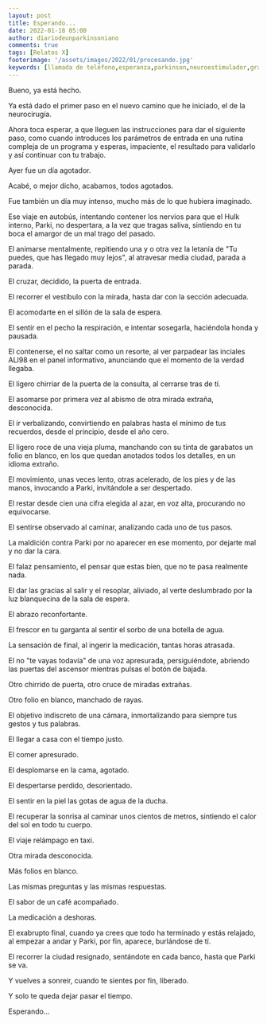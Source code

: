 ```yaml
---
layout: post
title: Esperando...
date: 2022-01-18 05:00
author: diariodeunparkinsoniano
comments: true
tags: [Relatos X]
footerimage: '/assets/images/2022/01/procesando.jpg'
keywords: [llamada de teléfono,esperanza,parkinson,neuroestimulador,gran día,esperando]
---
```



Bueno, ya está hecho.

Ya está dado el primer paso en el nuevo camino que he iniciado, el de la neurocirugía.

Ahora toca esperar, a que lleguen las instrucciones para dar el siguiente paso, como cuando introduces los parámetros de entrada en una rutina compleja de un programa y esperas, impaciente, el resultado para validarlo y así continuar con tu trabajo.

Ayer fue un día agotador.

Acabé, o mejor dicho, acabamos, todos agotados.

Fue también un día muy intenso, mucho más de lo que hubiera imaginado.

Ese viaje en autobús, intentando contener los nervios para que el Hulk interno, Parki, no despertara, a la vez que tragas saliva, sintiendo en tu boca el amargor de un mal trago del pasado.

El animarse mentalmente, repitiendo una y o otra vez la letanía de "Tu puedes, que has llegado muy lejos", al atravesar media ciudad, parada a parada.

El cruzar, decidido, la puerta de entrada.

El recorrer el vestíbulo con la mirada, hasta dar con la sección adecuada.

El acomodarte en el sillón de la sala de espera.

El sentir en el pecho la respiración, e intentar sosegarla, haciéndola honda y pausada.

El contenerse, el no saltar como un resorte, al ver parpadear las inciales ALI98 en el panel informativo, anunciando que el momento de la verdad llegaba.

El ligero chirriar de la puerta de la consulta, al cerrarse tras de tí.

El asomarse por primera vez al abismo de otra mirada extraña, desconocida.

El ir verbalizando, convirtiendo en palabras hasta el mínimo de tus recuerdos, desde el principio, desde el año cero.

El ligero roce de una vieja pluma, manchando con su tinta de garabatos un folio en blanco, en los que quedan anotados todos los detalles, en un idioma extraño.

El movimiento, unas veces lento, otras acelerado, de los pies y de las manos, invocando a Parki, invitándole a ser despertado.

El restar desde cien una cifra elegida al azar, en voz alta, procurando no equivocarse.

El sentirse observado al caminar, analizando cada uno de tus pasos.

La maldición contra Parki por no aparecer en ese momento, por dejarte mal y no dar la cara.

El falaz pensamiento, el pensar que estas bien, que no te pasa realmente nada.

El dar las gracias al salir y el resoplar, aliviado, al verte deslumbrado por la luz blanquecina de la sala de espera.

El abrazo reconfortante.

El frescor en tu garganta al sentir el sorbo de una botella de agua.

La sensación de final, al ingerir la medicación, tantas horas atrasada.

El no "te vayas todavía" de una voz apresurada, persiguiéndote, abriendo las puertas del ascensor mientras pulsas el botón de bajada.

Otro chirrido de puerta, otro cruce de miradas extrañas.

Otro folio en blanco, manchado de rayas.

El objetivo indiscreto de una cámara, inmortalizando para siempre tus gestos  y tus palabras.

El llegar a casa con el tiempo justo.

El comer apresurado.

El desplomarse en la cama, agotado.

El despertarse perdido, desorientado.

El sentir en la piel las gotas de agua de la ducha.

El recuperar la sonrisa al caminar unos cientos de metros, sintiendo el calor del sol en todo tu cuerpo.

El viaje relámpago en taxi.

Otra mirada desconocida.

Más folios en blanco.

Las mismas preguntas y las mismas respuestas.

El sabor de un café acompañado.

La medicación a deshoras.

El exabrupto final, cuando ya crees que todo ha terminado y estás relajado, al empezar a andar y Parki, por fin, aparece, burlándose de tí.

El recorrer la ciudad resignado, sentándote en cada banco, hasta que Parki se va.

Y vuelves a sonreir, cuando te sientes por fin, liberado.

Y solo te queda dejar pasar el tiempo.

Esperando...



